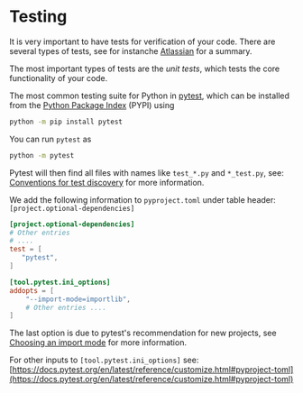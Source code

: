# Testing

It is very important to have tests for verification of your code.
There are several types of tests, see for instanche [Atlassian](https://www.atlassian.com/continuous-delivery/software-testing/types-of-software-testing) for a summary.

The most important types of tests are the _unit tests_, which tests the core functionality of your code.

The most common testing suite for Python in [pytest](https://docs.pytest.org/en/latest/), which can be installed from the [Python Package Index](https://docs.pytest.org/en/latest/) (PYPI) using
```bash
python -m pip install pytest
```

You can run `pytest` as
```bash
python -m pytest
```
Pytest will then find all files with names like `test_*.py` and `*_test.py`, see: [Conventions for test discovery](https://docs.pytest.org/en/latest/explanation/goodpractices.html#test-discovery) for more information.

We add the following information to `pyproject.toml` under table header: `[project.optional-dependencies]`
```toml
[project.optional-dependencies]
# Other entries
# ....
test = [
   "pytest",
]

[tool.pytest.ini_options]
addopts = [
    "--import-mode=importlib",
    # Other entries ....
]
```
The last option is due to pytest's recommendation for new projects, see [Choosing an import mode](https://docs.pytest.org/en/latest/explanation/goodpractices.html#choosing-an-import-mode) for more information.

For other inputs to `[tool.pytest.ini_options]` see: [https://docs.pytest.org/en/latest/reference/customize.html#pyproject-toml](https://docs.pytest.org/en/latest/reference/customize.html#pyproject-toml)
